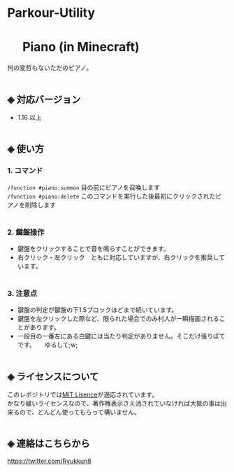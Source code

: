 # Parkour-Utility
# &nbsp;　Piano (in Minecraft)
何の変哲もないただのピアノ。<br><br>

## ◈ 対応バージョン<br>
  - 1.16 以上<br><br>
  
## ◈ 使い方
### 1. コマンド
  `/function #piano:summon` 目の前にピアノを召喚します<br>
  `/function #piano:delete` このコマンドを実行した後最初にクリックされたピアノを削除します<br><br>

### 2. 鍵盤操作
  - 鍵盤をクリックすることで音を鳴らすことができます。<br>
  - 右クリック・左クリック　ともに対応していますが、右クリックを推奨しています。<br><br>

### 3. 注意点
  - 鍵盤の判定が鍵盤の下1.5ブロックほどまで続いています。<br>
  - 鍵盤を左クリックした際など、限られた場合でのみ村人が一瞬描画されることがあります。<br>
  - 一段目の一番左にある白鍵には当たり判定がありません。そこだけ張りぼてです。　　ゆるして;w;<br><br>

## ◈ ライセンスについて
このレポジトリでは[MIT Lisence](LICENSE)が適応されています。<br>
かなり緩いライセンスなので、著作権表示さえ消されていなければ大抵の事は出来るので、どんどん使ってもらって構いません。<br><br>

## ◈ 連絡はこちらから
https://twitter.com/Ryukkun8
